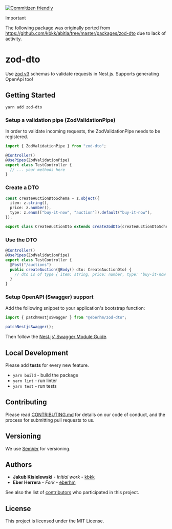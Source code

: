 [![Commitizen friendly](https://img.shields.io/badge/commitizen-friendly-brightgreen.svg)](http://commitizen.github.io/cz-cli/)

> [!IMPORTANT]
The following package was originally ported from https://github.com/kbkk/abitia/tree/master/packages/zod-dto due to lack of activity.


# zod-dto

Use [zod v3](https://github.com/colinhacks/zod/tree/v3) schemas to validate requests in Nest.js.
Supports generating OpenApi too!

## Getting Started

`yarn add zod-dto`

### Setup a validation pipe (ZodValidationPipe)

In order to validate incoming requests, the ZodValidationPipe needs to be registered.

```ts
import { ZodValidationPipe } from "zod-dto";

@Controller()
@UsePipes(ZodValidationPipe)
export class TestController {
  // ... your methods here
}
```

### Create a DTO

```ts
const createAuctionDtoSchema = z.object({
  item: z.string(),
  price: z.number(),
  type: z.enum(["buy-it-now", "auction"]).default("buy-it-now"),
});

export class CreateAuctionDto extends createZodDto(createAuctionDtoSchema) {}
```

### Use the DTO

```ts
@Controller()
@UsePipes(ZodValidationPipe)
export class TestController {
  @Post("/auctions")
  public createAuction(@Body() dto: CreateAuctionDto) {
    // dto is of type { item: string, price: number, type: 'buy-it-now' | 'auction' }
  }
}
```

### Setup OpenAPI (Swagger) support

Add the following snippet to your application's bootstrap function:

```ts
import { patchNestjsSwagger } from "@eberhm/zod-dto";

patchNestjsSwagger();
```

Then follow the [Nest.js' Swagger Module Guide](https://docs.nestjs.com/openapi/introduction).

## Local Development

Please add **tests** for every new feature.

- `yarn build` - build the package
- `yarn lint` - run linter
- `yarn test` - run tests

## Contributing

Please read [CONTRIBUTING.md](https://github.com/eberhm/master/packages/zod-dto) for details on our code of conduct, and the process for submitting pull requests to us.

## Versioning

We use [SemVer](http://semver.org/) for versioning.

## Authors

- **Jakub Kisielewski** - _Initial work_ - [kbkk](https://github.com/kbkk)
- **Eber Herrera** - _Fork_ - [eberhm](https://github.com/eberhm)

See also the list of [contributors](https://github.com/kbkk/abitia/contributors) who participated in this project.

## License

This project is licensed under the MIT License.
